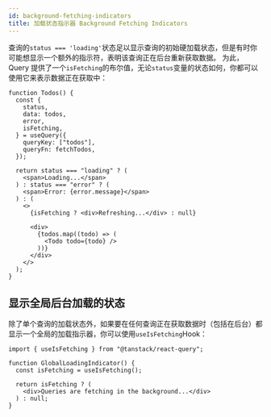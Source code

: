 ```yaml
---
id: background-fetching-indicators
title: 加载状态指示器 Background Fetching Indicators
---
```


查询的`status === 'loading'`状态足以显示查询的初始硬加载状态，但是有时你可能想显示一个额外的指示符，表明该查询正在后台重新获取数据。
为此，Query 提供了一个`isFetching`的布尔值，无论`status`变量的状态如何，你都可以使用它来表示数据正在获取中：

```tsx
function Todos() {
  const {
    status,
    data: todos,
    error,
    isFetching,
  } = useQuery({
    queryKey: ["todos"],
    queryFn: fetchTodos,
  });

  return status === "loading" ? (
    <span>Loading...</span>
  ) : status === "error" ? (
    <span>Error: {error.message}</span>
  ) : (
    <>
      {isFetching ? <div>Refreshing...</div> : null}

      <div>
        {todos.map((todo) => (
          <Todo todo={todo} />
        ))}
      </div>
    </>
  );
}
```

## 显示全局后台加载的状态

除了单个查询的加载状态外，如果要在任何查询正在获取数据时（包括在后台）都显示一个全局的加载指示器，你可以使用`useIsFetching`Hook：

```tsx
import { useIsFetching } from "@tanstack/react-query";

function GlobalLoadingIndicator() {
  const isFetching = useIsFetching();

  return isFetching ? (
    <div>Queries are fetching in the background...</div>
  ) : null;
}
```
